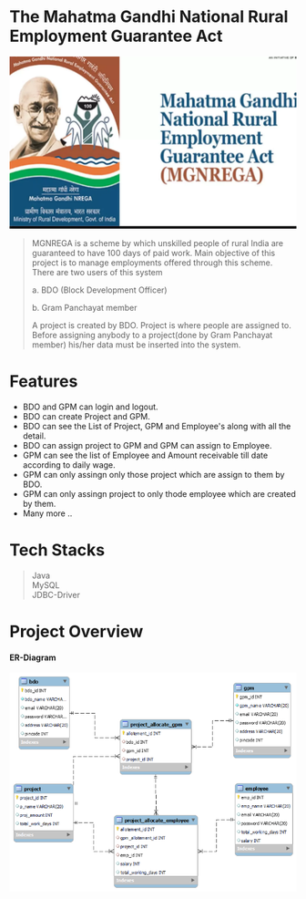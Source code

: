 # The Mahatma Gandhi National Rural Employment Guarantee Act

<img src="https://github.com/Shivaprasad-sBhat/MGNREGA-Work-Management-Application/blob/main/MGNAREGA/assets/mgnrega-logo.webp"></img>
> MGNREGA is a scheme by which unskilled people of rural India are guaranteed to have 100 days of paid work. Main objective of this project is to manage employments offered through this scheme. There are two users of this system 
> 
> a. BDO (Block Development Officer) 
>
> b. Gram Panchayat member
> 
> A project is created by BDO. Project is where people are assigned to. Before assigning anybody to a project(done by Gram Panchayat member) his/her data must be inserted into the system.

# Features 

- BDO and GPM can login and logout. 
- BDO can create Project and GPM.
- BDO can see the List of Project, GPM and Employee's along with all the detail.
- BDO can assign project to GPM and GPM can assign to Employee.
- GPM can see the list of Employee and Amount receivable till date according to daily wage.
- GPM can only assingn only those project which are assign to them by BDO.
- GPM can only assingn project to only thode employee which are created by them.
- Many more .. 

# Tech Stacks

 > Java </br>
 > MySQL </br> 
 > JDBC-Driver


# Project Overview 

<h4>ER-Diagram</h4>

<img src="https://github.com/Shivaprasad-sBhat/MGNREGA-Work-Management-Application/blob/main/MGNAREGA/assets/ER%20-Diagram.png"> </img>





